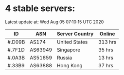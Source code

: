 # 4 stable servers:

Latest update at: Wed Aug 05 07:10:15 UTC 2020

| ID | ASN | Server Country | Online |
| -- | --- | -------------- | ------ |
| #.D09B | AS174 | United States | 313 hrs |
| #.7F1D | AS63949 | Singapore | 35 hrs |
| #.0A3B | AS51659 | Russia | 13 hrs |
| #.33B9 | AS63888 | Hong Kong | 37 hrs |

